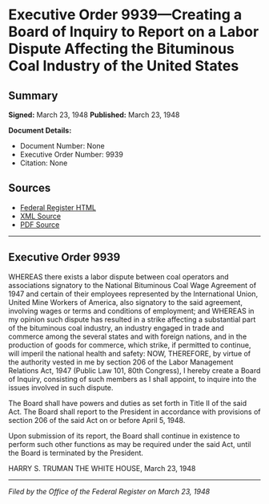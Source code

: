 # Executive Order 9939—Creating a Board of Inquiry to Report on a Labor Dispute Affecting the Bituminous Coal Industry of the United States

## Summary

**Signed:** March 23, 1948
**Published:** March 23, 1948

**Document Details:**
- Document Number: None
- Executive Order Number: 9939
- Citation: None

## Sources
- [Federal Register HTML](https://www.presidency.ucsb.edu/documents/executive-order-9939-creating-board-inquiry-report-labor-dispute-affecting-the-bituminous)
- [XML Source](None)
- [PDF Source](None)

---

## Executive Order 9939

WHEREAS there exists a labor dispute between coal operators and associations signatory to the National Bituminous Coal Wage Agreement of 1947 and certain of their employees represented by the International Union, United Mine Workers of America, also signatory to the said agreement, involving wages or terms and conditions of employment; and
WHEREAS in my opinion such dispute has resulted in a strike affecting a substantial part of the bituminous coal industry, an industry engaged in trade and commerce among the several states and with foreign nations, and in the production of goods for commerce, which strike, if permitted to continue, will imperil the national health and safety:
NOW, THEREFORE, by virtue of the authority vested in me by section 206 of the Labor Management Relations Act, 1947 (Public Law 101, 80th Congress), I hereby create a Board of Inquiry, consisting of such members as I shall appoint, to inquire into the issues involved in such dispute.

The Board shall have powers and duties as set forth in Title II of the said Act. The Board shall report to the President in accordance with provisions of section 206 of the said Act on or before April 5, 1948.

Upon submission of its report, the Board shall continue in existence to perform such other functions as may be required under the said Act, until the Board is terminated by the President.

HARRY S. TRUMAN
THE WHITE HOUSE,
March 23, 1948

---

*Filed by the Office of the Federal Register on March 23, 1948*
